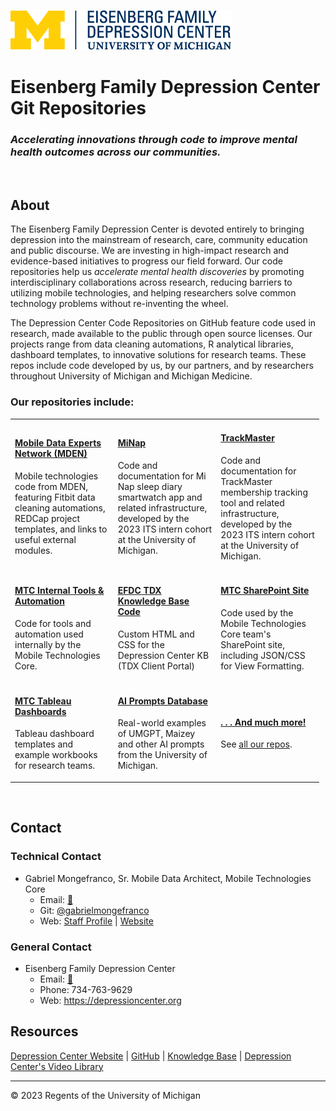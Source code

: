 ![EFDC Logo](https://github.com/DepressionCenter/.github/blob/main/images/EFDCLogo_375w.png "EFDC")


# **Eisenberg Family Depression Center Git Repositories**
### *__Accelerating innovations through code to improve mental health outcomes across our communities.__*

<br />

## About
The Eisenberg Family Depression Center is devoted entirely to bringing depression into the mainstream of research, care, community education and public discourse. We are investing in high-impact research and evidence-based initiatives to progress our field forward. Our code repositories help us _accelerate mental health discoveries_ by promoting interdisciplinary collaborations across research, reducing barriers to utilizing mobile technologies, and helping researchers solve common technology problems without re-inventing the wheel.

The Depression Center Code Repositories on GitHub feature code used in research, made available to the public through open source licenses. Our projects range from data cleaning automations, R analytical libraries, dashboard templates, to innovative solutions for research teams. These repos include code developed by us, by our partners, and by researchers throughout University of Michigan and Michigan Medicine.

### Our repositories include: ###
<table border="0" width="98%" style="width: 98%;">
  <tbody>
    <tr>
      <td width="32%">
        <h4><a href="https://github.com/DepressionCenter/MDEN">Mobile Data Experts Network (MDEN)</a></h4>
        <p>Mobile technologies code from MDEN, featuring Fitbit data cleaning automations, REDCap project templates, and links to useful external modules.</p>
      </td>
      <td width="32%">
        <h4><a href="https://github.com/DepressionCenter/MiNap">MiNap</a></h4>
        <p>Code and documentation for Mi Nap sleep diary smartwatch app and related infrastructure, developed by the 2023 ITS intern cohort at the University of Michigan.</p>
      </td>
      <td width="32%">
        <h4><a href="https://github.com/DepressionCenter/TrackMaster">TrackMaster</a></h4>
        <p>Code and documentation for TrackMaster membership tracking tool and related infrastructure, developed by the 2023 ITS intern cohort at the University of Michigan.</p>
      </td>
    </tr>
    <tr>
      <td width="32%">
        <h4><a href="https://github.com/DepressionCenter/MTC-Internal-Tools-and-Automation">MTC Internal Tools & Automation</a></h4>
        <p>Code for tools and automation used internally by the Mobile Technologies Core.</p>
      </td>
      <td width="32%">
        <h4><a href="https://github.com/DepressionCenter/EFDC-TDX-KB">EFDC TDX Knowledge Base Code</a></h4>
        <p>Custom HTML and CSS for the Depression Center KB (TDX Client Portal)</p>
      </td>
      <td width="32%">
        <h4><a href="https://github.com/DepressionCenter/MTC-SharePoint-Site">MTC SharePoint Site</a></h4>
        <p>Code used by the Mobile Technologies Core team's SharePoint site, including JSON/CSS for View Formatting.</p>
      </td>
    </tr>
    <tr>
      <td width="32%">
        <h4><a href="">MTC Tableau Dashboards</a></h4>
        <p>Tableau dashboard templates and example workbooks for research teams.</p>
      </td>
      <td width="32%">
        <h4><a href="https://github.com/DepressionCenter/AI-prompt-database">AI Prompts Database</a></h4>
        <p>Real-world examples of UMGPT, Maizey and other AI prompts from the University of Michigan.</p>
      </td>
      <td width="32%">
        <h4><a href="https://github.com/orgs/DepressionCenter/repositories"> . . . And much more!</a></h4>
        <p>See <a href="https://github.com/orgs/DepressionCenter/repositories">all our repos</a>.</p>
      </td>
    </tr>
  </tbody>
</table>
<br />


## Contact

### Technical Contact
+ Gabriel Mongefranco, Sr. Mobile Data Architect, Mobile Technologies Core
  + Email: [📧](mailto:efdc-mobiletech@umich.edu "efdc-mobiletech@umich.edu")
  + Git: [@gabrielmongefranco](https://github.com/gabrielmongefranco)
  + Web: [Staff Profile](https://sites.google.com/umich.edu/gabrielmongefranco/gabriel-mongefranco-umich) | [Website](https://gabriel.mongefranco.com)



### General Contact
+ Eisenberg Family Depression Center
  + Email: [📧](mailto:depressioncenter@umich.edu "depressioncenter@umich.edu")
  + Phone: 734-763-9629 
  + Web: https://depressioncenter.org



## Resources
[Depression Center Website](https://depressioncenter.org)  |  [GitHub](https://github.com/DepressionCenter)  |  [Knowledge Base](https://teamdynamix.umich.edu/TDClient/210/DepressionCenter/Home/)  |  [Depression Center's Video Library](https://www.youtube.com/@DepressionCenter)


----
© 2023 Regents of the University of Michigan

